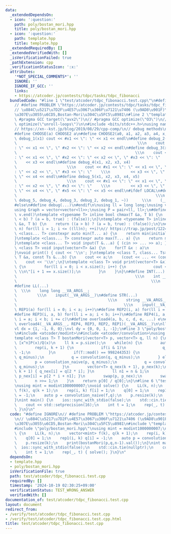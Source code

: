 ```yaml
---
data:
  _extendedDependsOn:
  - icon: ':question:'
    path: poly/bostan_mori.hpp
    title: poly/bostan_mori.hpp
  - icon: ':question:'
    path: template.hpp
    title: template.hpp
  _extendedRequiredBy: []
  _extendedVerifiedWith: []
  _isVerificationFailed: true
  _pathExtension: cpp
  _verificationStatusIcon: ':x:'
  attributes:
    '*NOT_SPECIAL_COMMENTS*': ''
    IGNORE: ''
    IGNORE_IF_GCC: ''
    links:
    - https://atcoder.jp/contests/tdpc/tasks/tdpc_fibonacci
  bundledCode: "#line 1 \"test/atcoder/tdpc_fibonacci.test.cpp\"\n#define IGNORE\n\
    // #define PROBLEM \"https://atcoder.jp/contests/tdpc/tasks/tdpc_fibonacci\"\n\
    // \u884C\u5217\u7D2F\u4E57\u3067\u306F\u7121\u7406 (\u9AD8\u901F)\u304D\u305F\
    \u307E\u3055\u6CD5,Bostan-Mori\u304C\u5FC5\u8981\n#line 2 \"template.hpp\"\n//\
    \ #pragma GCC target(\"avx2\")\n// #pragma GCC optimize(\"O3\")\n// #pragma GCC\
    \ optimize(\"unroll-loops\")\n\n#include <bits/stdc++.h>\nusing namespace std;\n\
    // https://xn--kst.jp/blog/2019/08/29/cpp-comp/\n// debug methods\n// usage: debug(x,y);\n\
    #define CHOOSE(a) CHOOSE2 a\n#define CHOOSE2(a0, a1, a2, a3, a4, x, ...) x\n#define\
    \ debug_1(x1) cout << #x1 << \": \" << x1 << endl\n#define debug_2(x1, x2)   \
    \                                                     \\\n    cout << #x1 << \"\
    : \" << x1 << \", \" #x2 << \": \" << x2 << endl\n#define debug_3(x1, x2, x3)\
    \                                                    \\\n    cout << #x1 << \"\
    : \" << x1 << \", \" #x2 << \": \" << x2 << \", \" #x3 << \": \"    \\\n     \
    \    << x3 << endl\n#define debug_4(x1, x2, x3, x4)                          \
    \                      \\\n    cout << #x1 << \": \" << x1 << \", \" #x2 << \"\
    : \" << x2 << \", \" #x3 << \": \"    \\\n         << x3 << \", \" #x4 << \":\
    \ \" << x4 << endl\n#define debug_5(x1, x2, x3, x4, x5)                      \
    \                      \\\n    cout << #x1 << \": \" << x1 << \", \" #x2 << \"\
    : \" << x2 << \", \" #x3 << \": \"    \\\n         << x3 << \", \" #x4 << \":\
    \ \" << x4 << \", \" #x5 << \": \" << x5 << endl\n#ifdef LOCAL\n#define debug(...)\
    \                                                             \\\n    CHOOSE((__VA_ARGS__,\
    \ debug_5, debug_4, debug_3, debug_2, debug_1, ~))      \\\n    (__VA_ARGS__)\n\
    #else\n#define debug(...)\n#endif\n\nusing ll = long long;\nusing vl = vector<ll>;\n\
    using Graph = vector<vector<ll>>;\nusing P = pair<ll, ll>;\n#define all(v) v.begin(),\
    \ v.end()\ntemplate <typename T> inline bool chmax(T &a, T b) {\n    return ((a\
    \ < b) ? (a = b, true) : (false));\n}\ntemplate <typename T> inline bool chmin(T\
    \ &a, T b) {\n    return ((a > b) ? (a = b, true) : (false));\n}\n#define rep1(i,\
    \ n) for(ll i = 1; i <= ((ll)n); ++i)\n// https://trap.jp/post/1224/\ntemplate\
    \ <class... T> constexpr auto min(T... a) {\n    return min(initializer_list<common_type_t<T...>>{a...});\n\
    }\ntemplate <class... T> constexpr auto max(T... a) {\n    return max(initializer_list<common_type_t<T...>>{a...});\n\
    }\ntemplate <class... T> void input(T &...a) { (cin >> ... >> a); }\ntemplate\
    \ <class T> void input(vector<T> &a) {\n    for(T &x : a)\n        cin >> x;\n\
    }\nvoid print() { cout << '\\n'; }\ntemplate <class T, class... Ts> void print(const\
    \ T &a, const Ts &...b) {\n    cout << a;\n    (cout << ... << (cout << ' ', b));\n\
    \    cout << '\\n';\n}\ntemplate <class T> void print(vector<T> &x) {\n    if(x.size())\
    \ {\n        for(ll i = 0; i < x.size(); i++) {\n            cout << x[i] << \"\
    \ \\n\"[i + 1 == x.size()];\n        }\n    }\n}\n#define INT(...)           \
    \                                                    \\\n    int __VA_ARGS__;\
    \                                                           \\\n    input(__VA_ARGS__)\n\
    #define LL(...)                                                              \
    \  \\\n    long long __VA_ARGS__;                                            \
    \         \\\n    input(__VA_ARGS__)\n#define STR(...)                       \
    \                                        \\\n    string __VA_ARGS__;         \
    \                                               \\\n    input(__VA_ARGS__)\n#define\
    \ REP1(a) for(ll i = 0; i < a; i++)\n#define REP2(i, a) for(ll i = 0; i < a; i++)\n\
    #define REP3(i, a, b) for(ll i = a; i < b; i++)\n#define REP4(i, a, b, c) for(ll\
    \ i = a; i < b; i += c)\n#define overload4(a, b, c, d, e, ...) e\n#define rep(...)\
    \ overload4(__VA_ARGS__, REP4, REP3, REP2, REP1)(__VA_ARGS__)\n\nll inf = 3e18;\n\
    vl dx = {1, -1, 0, 0};\nvl dy = {0, 0, 1, -1};\n#line 3 \"poly/bostan_mori.hpp\"\
    \n#include <atcoder/modint>\n#include <atcoder/convolution>\nusing namespace atcoder;\n\
    template <class T> T bostanMori(vector<T> p, vector<T> q, ll n) {\n    // return\
    \ [x^n]P(x)/Q(x)\n    ll k = p.size();\n    while(n) {\n        auto q_minus(q);\n\
    \        rep(i, k + 1) {\n            if(i & 1)\n                q_minus[i] *=\
    \ -1;\n        }\n        if(T::mod() == 998244353) {\n            p = convolution(p,\
    \ q_minus);\n            q = convolution(q, q_minus);\n        } else {\n    \
    \        p = convolution_naive(p, q_minus);\n            q = convolution_naive(q,\
    \ q_minus);\n        }\n        vector<T> q_nex(k + 1), p_nex(k);\n        rep(i,\
    \ k + 1) { q_nex[i] = q[2 * i]; }\n        ll n1 = n & 1;\n        rep(i, k) {\
    \ p_nex[i] = p[2 * i + n1]; }\n        swap(p, p_nex);\n        swap(q, q_nex);\n\
    \        n >>= 1;\n    }\n    return p[0] / q[0];\n}\n#line 6 \"test/atcoder/tdpc_fibonacci.test.cpp\"\
    \nusing mint = modint1000000007;\nvoid solve() {\n    LL(k, n);\n    vector<mint>\
    \ f(k), q(k + 1);\n    rep(i, k) f[i] = 1;\n    q[0] = 1;\n    rep1(i, k) q[i]\
    \ = -1;\n    auto p = convolution_naive(f,q);\n    p.resize(k);\n    print(bostanMori(p,q,n-1).val());\n\
    }\nint main() {\n    ios::sync_with_stdio(false);\n    std::cin.tie(nullptr);\n\
    \    cout << std::setprecision(16);\n    int t = 1;\n    rep(_, t) { solve();\
    \ }\n}\n"
  code: "#define IGNORE\n// #define PROBLEM \"https://atcoder.jp/contests/tdpc/tasks/tdpc_fibonacci\"\
    \n// \u884C\u5217\u7D2F\u4E57\u3067\u306F\u7121\u7406 (\u9AD8\u901F)\u304D\u305F\
    \u307E\u3055\u6CD5,Bostan-Mori\u304C\u5FC5\u8981\n#include \"template.hpp\"\n\
    #include \"poly/bostan_mori.hpp\"\nusing mint = modint1000000007;\nvoid solve()\
    \ {\n    LL(k, n);\n    vector<mint> f(k), q(k + 1);\n    rep(i, k) f[i] = 1;\n\
    \    q[0] = 1;\n    rep1(i, k) q[i] = -1;\n    auto p = convolution_naive(f,q);\n\
    \    p.resize(k);\n    print(bostanMori(p,q,n-1).val());\n}\nint main() {\n  \
    \  ios::sync_with_stdio(false);\n    std::cin.tie(nullptr);\n    cout << std::setprecision(16);\n\
    \    int t = 1;\n    rep(_, t) { solve(); }\n}\n"
  dependsOn:
  - template.hpp
  - poly/bostan_mori.hpp
  isVerificationFile: true
  path: test/atcoder/tdpc_fibonacci.test.cpp
  requiredBy: []
  timestamp: '2024-10-19 02:30:25+09:00'
  verificationStatus: TEST_WRONG_ANSWER
  verifiedWith: []
documentation_of: test/atcoder/tdpc_fibonacci.test.cpp
layout: document
redirect_from:
- /verify/test/atcoder/tdpc_fibonacci.test.cpp
- /verify/test/atcoder/tdpc_fibonacci.test.cpp.html
title: test/atcoder/tdpc_fibonacci.test.cpp
---
```

